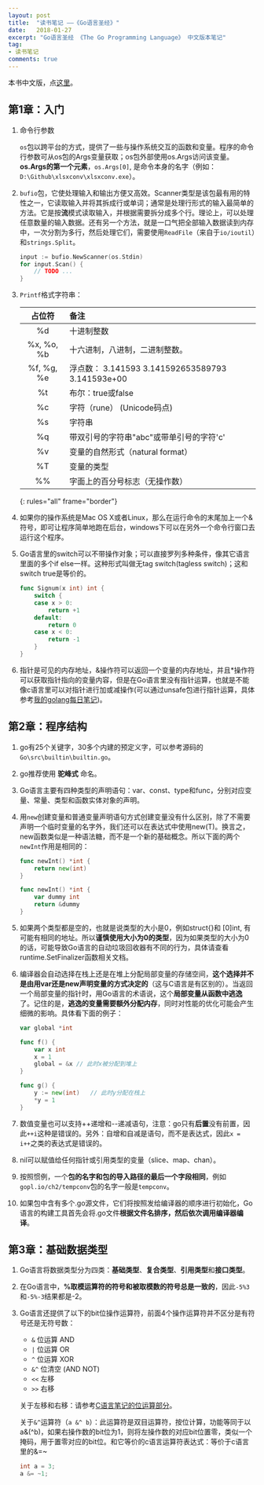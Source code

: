 ```yaml
---
layout: post
title:  "读书笔记 ——《Go语言圣经》"
date:   2018-01-27
excerpt: "Go语言圣经 《The Go Programming Language》 中文版本笔记"
tag:
- 读书笔记
comments: true
---
```


本书中文版，点[这里](https://books.studygolang.com/gopl-zh/index.html)。


## 第1章：入门

1. 命令行参数

	`os`包以跨平台的方式，提供了一些与操作系统交互的函数和变量。程序的命令行参数可从os包的Args变量获取；os包外部使用os.Args访问该变量。**os.Args的第一个元素**，`os.Args[0]`, 是命令本身的名字（例如：`D:\Github\xlsxconv\xlsxconv.exe`）。

2. `bufio`包，它使处理输入和输出方便又高效。Scanner类型是该包最有用的特性之一，它读取输入并将其拆成行或单词；通常是处理行形式的输入最简单的方法。它是按**流**模式读取输入，并根据需要拆分成多个行。理论上，可以处理任意数量的输入数据。还有另一个方法，就是一口气把全部输入数据读到内存中，一次分割为多行，然后处理它们，需要使用`ReadFile`（来自于`io/ioutil`）和`strings.Split`。
	
	```go
	input := bufio.NewScanner(os.Stdin)
	for input.Scan() {
	   	// TODO ...
	}
	```
3. `Printf`格式字符串：

	| 占位符        	   	| 备注           									|
	| :---------------: |:-------------------------------------------------	|
	|%d          		|十进制整数|
	|%x, %o, %b  		|十六进制，八进制，二进制整数。|
	|%f, %g, %e  		|浮点数： 3.141593 3.141592653589793 3.141593e+00|
	|%t          		|布尔：true或false|
	|%c          		|字符（rune） (Unicode码点)|
	|%s          		|字符串|
	|%q          		|带双引号的字符串"abc"或带单引号的字符'c'|
	|%v          		|变量的自然形式（natural format）|
	|%T          		|变量的类型|
	|%%          		|字面上的百分号标志（无操作数）|
	{: rules="all" frame="border"}

4. 如果你的操作系统是Mac OS X或者Linux，那么在运行命令的末尾加上一个&符号，即可让程序简单地跑在后台，windows下可以在另外一个命令行窗口去运行这个程序。
5. Go语言里的switch可以不带操作对象；可以直接罗列多种条件，像其它语言里面的多个if else一样。这种形式叫做无tag switch(tagless switch)；这和switch true是等价的。

	```go
	func Signum(x int) int {
	    switch {
	    case x > 0:
	        return +1
	    default:
	        return 0
	    case x < 0:
	        return -1
	    }
	}
	```
6. 指针是可见的内存地址，&操作符可以返回一个变量的内存地址，并且*操作符可以获取指针指向的变量内容，但是在Go语言里没有指针运算，也就是不能像c语言里可以对指针进行加或减操作(可以通过unsafe包进行指针运算，具体参考[我的golang每日笔记](http://domicat.me/daily-notes-golang/#%E6%8C%87%E9%92%88))。

## 第2章：程序结构
1. go有25个关键字，30多个内建的预定义字，可以参考源码的`Go\src\builtin\builtin.go`。
2. go推荐使用 **驼峰式** 命名。
3. Go语言主要有四种类型的声明语句：var、const、type和func，分别对应变量、常量、类型和函数实体对象的声明。
4. 用`new`创建变量和普通变量声明语句方式创建变量没有什么区别，除了不需要声明一个临时变量的名字外，我们还可以在表达式中使用new(T)。换言之，new函数类似是一种语法糖，而不是一个新的基础概念。所以下面的两个`newInt`作用是相同的：

	```go
	func newInt() *int {
	    return new(int)
	}
	
	func newInt() *int {
	    var dummy int
	    return &dummy
	}	
	```

5. 如果两个类型都是空的，也就是说类型的大小是0，例如struct{}和 [0]int, 有可能有相同的地址。所以**谨慎使用大小为0的类型**，因为如果类型的大小为0的话，可能导致Go语言的自动垃圾回收器有不同的行为，具体请查看runtime.SetFinalizer函数相关文档。
6. 编译器会自动选择在栈上还是在堆上分配局部变量的存储空间，**这个选择并不是由用var还是new声明变量的方式决定的**（这与C语言是有区别的）。当返回一个局部变量的指针时，用Go语言的术语说，这个**局部变量从函数中逃逸**了。记住的是，**逃逸的变量需要额外分配内存**，同时对性能的优化可能会产生细微的影响。具体看下面的例子：

	```go
	var global *int
	
	func f() {
	    var x int
	    x = 1
	    global = &x // 此时x被分配到堆上
	}
	
	func g() {
	    y := new(int)	// 此时y分配在栈上
	    *y = 1
	}
	```

7. 数值变量也可以支持++递增和--递减语句，注意：go只有**后置**没有前置，因此`++i`这种是错误的。另外：自增和自减是语句，而不是表达式，因此`x = i++`之类的表达式是错误的。
8. nil可以赋值给任何指针或引用类型的变量（slice、map、chan）。
9. 按照惯例，一个**包的名字和包的导入路径的最后一个字段相同**，例如`gopl.io/ch2/tempconv`包的名字一般是`tempconv`。
10. 如果包中含有多个.go源文件，它们将按照发给编译器的顺序进行初始化，Go语言的构建工具首先会将.go文件**根据文件名排序，然后依次调用编译器编译**。


## 第3章：基础数据类型

1. Go语言将数据类型分为四类：**基础类型**、**复合类型**、**引用类型**和**接口类型**。
2. 在Go语言中，**%取模运算符的符号和被取模数的符号总是一致的**，因此`-5%3`和`-5%-3`结果都是-2。
3. Go语言还提供了以下的bit位操作运算符，前面4个操作运算符并不区分是有符号还是无符号数：

	- `&`      位运算 AND
	- `|`      位运算 OR
	- `^`      位运算 XOR
	- `&^`     位清空 (AND NOT)
	- `<<`     左移
	- `>>`     右移

	关于左移和右移：请参考[C语言笔记的位运算部分](http://domicat.me/c-primer-plus/#%E7%AC%AC%E5%8D%81%E4%BA%94%E7%AB%A0%E4%BD%8D%E6%93%8D%E4%BD%9C)。
	
	关于`&^`运算符（`a &^ b`）：此运算符是双目运算符，按位计算，功能等同于以a&(^b)，如果右操作数的bit位为1，则将左操作数的对应bit位置零，类似一个掩码，用于置零对应的bit位。和它等价的c语言运算符表达式：等价于c语言里的&=~

	```c
	int a = 3;
	a &= ~1;
	```

